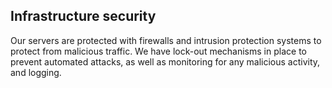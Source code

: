 <!-- usedin: [ _general/Introduction/security.md] -->


## Infrastructure security
Our servers are protected with firewalls and intrusion protection systems to protect from malicious traffic. We have lock-out mechanisms in place to prevent automated attacks, as well as monitoring for any malicious activity, and logging.

